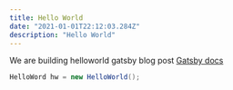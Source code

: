 ```yaml
---
title: Hello World
date: "2021-01-01T22:12:03.284Z"
description: "Hello World"
---
```


We are building helloworld gatsby blog post
[Gatsby docs](www.gatsbyjs.org)

```Java
HelloWord hw = new HelloWorld();
```
